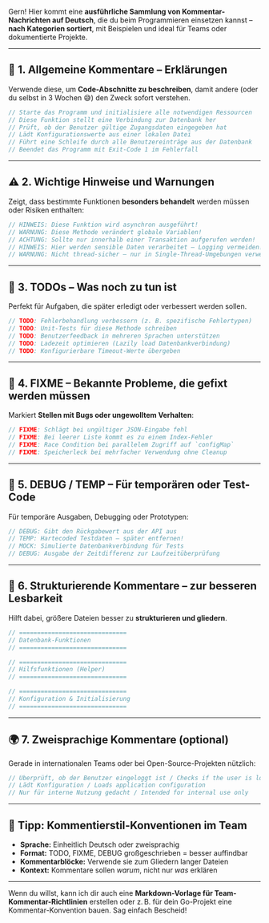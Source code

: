 Gern! Hier kommt eine **ausführliche Sammlung von Kommentar-Nachrichten auf Deutsch**, die du beim Programmieren einsetzen kannst – **nach Kategorien sortiert**, mit Beispielen und ideal für Teams oder dokumentierte Projekte.

---

## 🧠 **1. Allgemeine Kommentare – Erklärungen**

Verwende diese, um **Code-Abschnitte zu beschreiben**, damit andere (oder du selbst in 3 Wochen 😅) den Zweck sofort verstehen.

```go
// Starte das Programm und initialisiere alle notwendigen Ressourcen
// Diese Funktion stellt eine Verbindung zur Datenbank her
// Prüft, ob der Benutzer gültige Zugangsdaten eingegeben hat
// Lädt Konfigurationswerte aus einer lokalen Datei
// Führt eine Schleife durch alle Benutzereinträge aus der Datenbank
// Beendet das Programm mit Exit-Code 1 im Fehlerfall
```

---

## ⚠️ **2. Wichtige Hinweise und Warnungen**

Zeigt, dass bestimmte Funktionen **besonders behandelt** werden müssen oder Risiken enthalten:

```go
// HINWEIS: Diese Funktion wird asynchron ausgeführt!
// WARNUNG: Diese Methode verändert globale Variablen!
// ACHTUNG: Sollte nur innerhalb einer Transaktion aufgerufen werden!
// HINWEIS: Hier werden sensible Daten verarbeitet – Logging vermeiden!
// WARNUNG: Nicht thread-sicher – nur in Single-Thread-Umgebungen verwenden
```

---

## 🔧 **3. TODOs – Was noch zu tun ist**

Perfekt für Aufgaben, die später erledigt oder verbessert werden sollen.

```go
// TODO: Fehlerbehandlung verbessern (z. B. spezifische Fehlertypen)
// TODO: Unit-Tests für diese Methode schreiben
// TODO: Benutzerfeedback in mehreren Sprachen unterstützen
// TODO: Ladezeit optimieren (Lazily load Datenbankverbindung)
// TODO: Konfigurierbare Timeout-Werte übergeben
```

---

## 🐛 **4. FIXME – Bekannte Probleme, die gefixt werden müssen**

Markiert **Stellen mit Bugs oder ungewolltem Verhalten**:

```go
// FIXME: Schlägt bei ungültiger JSON-Eingabe fehl
// FIXME: Bei leerer Liste kommt es zu einem Index-Fehler
// FIXME: Race Condition bei parallelem Zugriff auf `configMap`
// FIXME: Speicherleck bei mehrfacher Verwendung ohne Cleanup
```

---

## 🧪 **5. DEBUG / TEMP – Für temporären oder Test-Code**

Für temporäre Ausgaben, Debugging oder Prototypen:

```go
// DEBUG: Gibt den Rückgabewert aus der API aus
// TEMP: Hartecoded Testdaten – später entfernen!
// MOCK: Simulierte Datenbankverbindung für Tests
// DEBUG: Ausgabe der Zeitdifferenz zur Laufzeitüberprüfung
```

---

## 🧾 **6. Strukturierende Kommentare – zur besseren Lesbarkeit**

Hilft dabei, größere Dateien besser zu **strukturieren und gliedern**.

```go
// ==============================
// Datenbank-Funktionen
// ==============================

// ==============================
// Hilfsfunktionen (Helper)
// ==============================

// ==============================
// Konfiguration & Initialisierung
// ==============================
```

---

## 🌍 **7. Zweisprachige Kommentare (optional)**

Gerade in internationalen Teams oder bei Open-Source-Projekten nützlich:

```go
// Überprüft, ob der Benutzer eingeloggt ist / Checks if the user is logged in
// Lädt Konfiguration / Loads application configuration
// Nur für interne Nutzung gedacht / Intended for internal use only
```

---

## 📘 **Tipp: Kommentierstil-Konventionen im Team**

- **Sprache:** Einheitlich Deutsch oder zweisprachig
- **Format:** TODO, FIXME, DEBUG großgeschrieben = besser auffindbar
- **Kommentarblöcke:** Verwende sie zum Gliedern langer Dateien
- **Kontext:** Kommentare sollen *warum*, nicht nur *was* erklären

---

Wenn du willst, kann ich dir auch eine **Markdown-Vorlage für Team-Kommentar-Richtlinien** erstellen oder z. B. für dein Go-Projekt eine Kommentar-Konvention bauen. Sag einfach Bescheid!